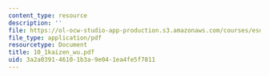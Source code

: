 ```yaml
---
content_type: resource
description: ''
file: https://ol-ocw-studio-app-production.s3.amazonaws.com/courses/esd-60-lean-six-sigma-processes-summer-2004/3a2a039146101b3a9e041ea4fe5f7811_10_1kaizen_wu.pdf
file_type: application/pdf
resourcetype: Document
title: 10_1kaizen_wu.pdf
uid: 3a2a0391-4610-1b3a-9e04-1ea4fe5f7811
---
```

